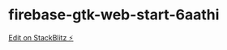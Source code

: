 # firebase-gtk-web-start-6aathi

[Edit on StackBlitz ⚡️](https://stackblitz.com/edit/firebase-gtk-web-start-6aathi)